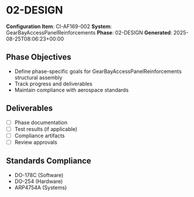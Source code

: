 # 02-DESIGN

**Configuration Item**: CI-AF169-002
**System**: GearBayAccessPanelReinforcements
**Phase**: 02-DESIGN
**Generated**: 2025-08-25T08:06:23+00:00

## Phase Objectives
- Define phase-specific goals for GearBayAccessPanelReinforcements structural assembly
- Track progress and deliverables
- Maintain compliance with aerospace standards

## Deliverables
- [ ] Phase documentation
- [ ] Test results (if applicable)
- [ ] Compliance artifacts
- [ ] Review approvals

## Standards Compliance
- DO-178C (Software)
- DO-254 (Hardware)
- ARP4754A (Systems)

